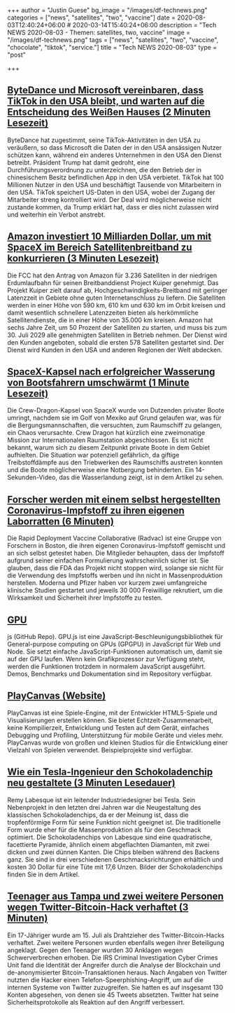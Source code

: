 +++
author = "Justin Guese"
bg_image = "/images/df-technews.png"
categories = ["news", "satellites", "two", "vaccine"]
date = 2020-08-03T12:40:24+06:00 # 2020-03-14T15:40:24+06:00
description = "Tech NEWS 2020-08-03 - Themen: satellites, two, vaccine"
image = "/images/df-technews.png"
tags = ["news", "satellites", "two", "vaccine", "chocolate", "tiktok", "service."]
title = "Tech NEWS 2020-08-03"
type = "post"

+++

## [ByteDance und Microsoft vereinbaren, dass TikTok in den USA bleibt, und warten auf die Entscheidung des Weißen Hauses (2 Minuten Lesezeit)](https://techcrunch.com/2020/08/01/bytedance-and-microsoft-offer-a-deal-to-allow-tiktok-to-remain-in-the-u-s-per-report//1/01000173b3cc2e0c-5f79696c-16b7-4696-b87d-6de20ceccb52-000000/CZRZtY4lc1wsznlXqgtSsQ1BPLuMrRf9DE14OYZdz_Q=152)

 ByteDance hat zugestimmt, seine TikTok-Aktivitäten in den USA zu veräußern, so dass Microsoft die Daten der in den USA ansässigen Nutzer schützen kann, während ein anderes Unternehmen in den USA den Dienst betreibt. Präsident Trump hat damit gedroht, eine Durchführungsverordnung zu unterzeichnen, die den Betrieb der in chinesischem Besitz befindlichen App in den USA verbietet. TikTok hat 100 Millionen Nutzer in den USA und beschäftigt Tausende von Mitarbeitern in den USA. TikTok speichert US-Daten in den USA, wobei der Zugang der Mitarbeiter streng kontrolliert wird. Der Deal wird möglicherweise nicht zustande kommen, da Trump erklärt hat, dass er dies nicht zulassen wird und weiterhin ein Verbot anstrebt.

## [Amazon investiert 10 Milliarden Dollar, um mit SpaceX im Bereich Satellitenbreitband zu konkurrieren (3 Minuten Lesezeit)](https://arstechnica.com/information-technology/2020/07/amazon-gets-fcc-approval-to-launch-3236-low-earth-broadband-satellites//1/01000173b3cc2e0c-5f79696c-16b7-4696-b87d-6de20ceccb52-000000/UWyZebE_UBLh5bzNAq5k7Qjrdb-mgN2PUMyGoj3Nk20=152)

 Die FCC hat den Antrag von Amazon für 3.236 Satelliten in der niedrigen Erdumlaufbahn für seinen Breitbanddienst Project Kuiper genehmigt. Das Projekt Kuiper zielt darauf ab, Hochgeschwindigkeits-Breitband mit geringer Latenzzeit in Gebiete ohne guten Internetanschluss zu liefern. Die Satelliten werden in einer Höhe von 590 km, 610 km und 630 km im Orbit kreisen und damit wesentlich schnellere Latenzzeiten bieten als herkömmliche Satellitendienste, die in einer Höhe von 35.000 km kreisen. Amazon hat sechs Jahre Zeit, um 50 Prozent der Satelliten zu starten, und muss bis zum 30. Juli 2029 alle genehmigten Satelliten in Betrieb nehmen. Der Dienst wird den Kunden angeboten, sobald die ersten 578 Satelliten gestartet sind. Der Dienst wird Kunden in den USA und anderen Regionen der Welt abdecken.

## [SpaceX-Kapsel nach erfolgreicher Wasserung von Bootsfahrern umschwärmt (1 Minute Lesezeit)](https://www.theverge.com/2020/8/2/21351811/spacex-capsule-boaters-splashdown-boats/1/01000173b3cc2e0c-5f79696c-16b7-4696-b87d-6de20ceccb52-000000/wyec8hwaTnDDw0DW40pUvWvtMQOHsA-7VphhQd4MoBQ=152)

 Die Crew-Dragon-Kapsel von SpaceX wurde von Dutzenden privater Boote umringt, nachdem sie im Golf von Mexiko auf Grund gelaufen war, was für die Bergungsmannschaften, die versuchten, zum Raumschiff zu gelangen, ein Chaos verursachte. Crew Dragon hat kürzlich eine zweimonatige Mission zur Internationalen Raumstation abgeschlossen. Es ist nicht bekannt, warum sich zu diesem Zeitpunkt private Boote in dem Gebiet aufhielten. Die Situation war potenziell gefährlich, da giftige Treibstoffdämpfe aus den Triebwerken des Raumschiffs austreten konnten und die Boote möglicherweise eine Notbergung behinderten. Ein 14-Sekunden-Video, das die Wasserlandung zeigt, ist in dem Artikel zu sehen.

## [Forscher werden mit einem selbst hergestellten Coronavirus-Impfstoff zu ihren eigenen Laborratten (6 Minuten)](https://www.theverge.com/2020/8/1/21347078/researchers-self-experiment-diy-coronavirus-vaccine-antivirus/1/01000173b3cc2e0c-5f79696c-16b7-4696-b87d-6de20ceccb52-000000/C1f4G8MpMd0unZyhK-FLW0a5vQ7xgqd9u9OyMEQfmTg=152)

 Die Rapid Deployment Vaccine Collaborative (Radvac) ist eine Gruppe von Forschern in Boston, die ihren eigenen Coronavirus-Impfstoff gemischt und an sich selbst getestet haben. Die Mitglieder behaupten, dass der Impfstoff aufgrund seiner einfachen Formulierung wahrscheinlich sicher ist. Sie glauben, dass die FDA das Projekt nicht stoppen wird, solange sie nicht für die Verwendung des Impfstoffs werben und ihn nicht in Massenproduktion herstellen. Moderna und Pfizer haben vor kurzem zwei umfangreiche klinische Studien gestartet und jeweils 30 000 Freiwillige rekrutiert, um die Wirksamkeit und Sicherheit ihrer Impfstoffe zu testen.

## [GPU](https://github.com/gpujs/gpu.js/1/01000173b3cc2e0c-5f79696c-16b7-4696-b87d-6de20ceccb52-000000/HzpkV78ZEhKzOj0KRlE7SG3gECVxLVnRTXE1j3WtQdQ=152)

js (GitHub Repo). GPU.js ist eine JavaScript-Beschleunigungsbibliothek für General-purpose computing on GPUs (GPGPU) in JavaScript für Web und Node. Sie setzt einfache JavaScript-Funktionen automatisch um, damit sie auf der GPU laufen. Wenn kein Grafikprozessor zur Verfügung steht, werden die Funktionen trotzdem in normalem JavaScript ausgeführt. Demos, Benchmarks und Dokumentation sind im Repository verfügbar.

## [PlayCanvas (Website)](https://playcanvas.com//1/01000173b3cc2e0c-5f79696c-16b7-4696-b87d-6de20ceccb52-000000/LlbUm6dB3965k2YbAhh_2o7F04rwO7L7NAP5wgHHHNc=152)

 PlayCanvas ist eine Spiele-Engine, mit der Entwickler HTML5-Spiele und Visualisierungen erstellen können. Sie bietet Echtzeit-Zusammenarbeit, keine Kompilierzeit, Entwicklung und Testen auf dem Gerät, einfaches Debugging und Profiling, Unterstützung für mobile Geräte und vieles mehr. PlayCanvas wurde von großen und kleinen Studios für die Entwicklung einer Vielzahl von Spielen verwendet. Beispielprojekte sind verfügbar.

## [Wie ein Tesla-Ingenieur den Schokoladenchip neu gestaltete (3 Minuten Lesedauer)](https://www.dallasnews.com/business/2020/08/01/how-a-tesla-engineer-redesigned-the-chocolate-chip//1/01000173b3cc2e0c-5f79696c-16b7-4696-b87d-6de20ceccb52-000000/avrLxRwbnL1PmMj_r-cMKLwzfhyKiaWORtbQHEPemeQ=152)

 Remy Labesque ist ein leitender Industriedesigner bei Tesla. Sein Nebenprojekt in den letzten drei Jahren war die Neugestaltung des klassischen Schokoladenchips, da er der Meinung ist, dass die tropfenförmige Form für seine Funktion nicht geeignet ist. Die traditionelle Form wurde eher für die Massenproduktion als für den Geschmack optimiert. Die Schokoladenchips von Labesque sind eine quadratische, facettierte Pyramide, ähnlich einem abgeflachten Diamanten, mit zwei dicken und zwei dünnen Kanten. Die Chips bleiben während des Backens ganz. Sie sind in drei verschiedenen Geschmacksrichtungen erhältlich und kosten 30 Dollar für eine Tüte mit 17,6 Unzen. Bilder der Schokoladenchips finden Sie in dem Artikel.

## [Teenager aus Tampa und zwei weitere Personen wegen Twitter-Bitcoin-Hack verhaftet (3 Minuten)](https://www.engadget.com/teenager-arrested-twitter-bitcoin-hack-183302700.html/1/01000173b3cc2e0c-5f79696c-16b7-4696-b87d-6de20ceccb52-000000/ojQ6YBO9IUf9YfpnI0DghwjkyitEK0XCcUuGNmNfY5U=152)

 Ein 17-Jähriger wurde am 15. Juli als Drahtzieher des Twitter-Bitcoin-Hacks verhaftet. Zwei weitere Personen wurden ebenfalls wegen ihrer Beteiligung angeklagt. Gegen den Teenager wurden 30 Anklagen wegen Schwerverbrechen erhoben. Die IRS Criminal Investigation Cyber Crimes Unit fand die Identität der Angreifer durch die Analyse der Blockchain und de-anonymisierter Bitcoin-Transaktionen heraus. Nach Angaben von Twitter nutzten die Hacker einen Telefon-Speerphishing-Angriff, um auf die internen Systeme von Twitter zuzugreifen. Sie hatten es auf insgesamt 130 Konten abgesehen, von denen sie 45 Tweets absetzten. Twitter hat seine Sicherheitsprotokolle als Reaktion auf den Angriff verbessert.

